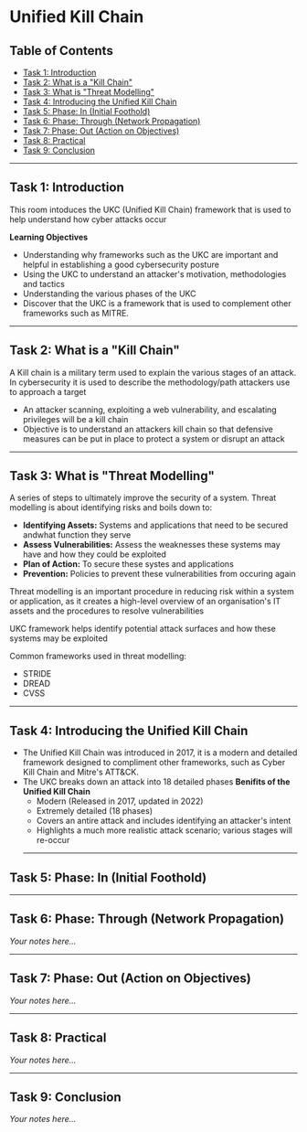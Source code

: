 # Unified Kill Chain

## Table of Contents
- [Task 1: Introduction](#task-1-introduction)
- [Task 2: What is a "Kill Chain"](#task-2-what-is-a-kill-chain)
- [Task 3: What is "Threat Modelling"](#task-3-what-is-threat-modelling)
- [Task 4: Introducing the Unified Kill Chain](#task-4-introducing-the-unified-kill-chain)
- [Task 5: Phase: In (Initial Foothold)](#task-5-phase-in-initial-foothold)
- [Task 6: Phase: Through (Network Propagation)](#task-6-phase-through-network-propagation)
- [Task 7: Phase: Out (Action on Objectives)](#task-7-phase-out-action-on-objectives)
- [Task 8: Practical](#task-8-practical)
- [Task 9: Conclusion](#task-9-conclusion)

---

## Task 1: Introduction
This room intoduces the UKC (Unified Kill Chain) framework that is used to help understand how cyber attacks occur

**Learning Objectives**
  - Understanding why frameworks such as the UKC are important and helpful in establishing a good cybersecurity posture
  - Using the UKC to understand an attacker's motivation, methodologies and tactics
  - Understanding the various phases of the UKC
  - Discover that the UKC is a framework that is used to complement other frameworks such as MITRE.

---

## Task 2: What is a "Kill Chain"
A Kill chain is a military term used to explain the various stages of an attack. In cybersecurity it is used to describe the methodology/path attackers use to approach a target
  - An attacker scanning, exploiting a web vulnerability, and escalating privileges will be a kill chain
  - Objective is to understand an attackers kill chain so that defensive measures can be put in place to protect a system or disrupt an attack

---

## Task 3: What is "Threat Modelling"
A series of steps to ultimately improve the security of a system. Threat modelling is about identifying risks and boils down to:
  - **Identifying Assets:** Systems and applications that need to be secured andwhat function they serve
  - **Assess Vulnerabilities:** Assess the weaknesses these systems may have and how they could be exploited
  - **Plan of Action:** To secure these systes and applications
  - **Prevention:** Policies to prevent these vulnerabilities from occuring again

Threat modelling is an important procedure in reducing risk within a system or application, as it creates a high-level overview of an organisation's IT assets and the procedures to resolve vulnerabilities

UKC framework helps identify potential attack surfaces and how these systems may be exploited

Common frameworks used in threat modelling:
 - STRIDE
 - DREAD
 - CVSS

---

## Task 4: Introducing the Unified Kill Chain
- The Unified Kill Chain was introduced in 2017, it is a modern and detailed framework designed to compliment other frameworks, such as Cyber Kill Chain and Mitre's ATT&CK.
- The UKC breaks down an attack into 18 detailed phases
**Benifits of the Unified Kill Chain**
  - Modern (Released in 2017, updated in 2022)
  - Extremely detailed (18 phases)
  - Covers an antire attack and includes identifying an attacker's intent
  - Highlights a much more realistic attack scenario; various stages will re-occur
  ---

## Task 5: Phase: In (Initial Foothold)

---

## Task 6: Phase: Through (Network Propagation)

_Your notes here..._

---

## Task 7: Phase: Out (Action on Objectives)

_Your notes here..._

---

## Task 8: Practical

_Your notes here..._

---

## Task 9: Conclusion

_Your notes here..._
